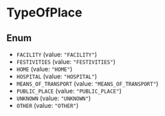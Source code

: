 # TypeOfPlace

## Enum

* `FACILITY` (value: `"FACILITY"`)
* `FESTIVITIES` (value: `"FESTIVITIES"`)
* `HOME` (value: `"HOME"`)
* `HOSPITAL` (value: `"HOSPITAL"`)
* `MEANS_OF_TRANSPORT` (value: `"MEANS_OF_TRANSPORT"`)
* `PUBLIC_PLACE` (value: `"PUBLIC_PLACE"`)
* `UNKNOWN` (value: `"UNKNOWN"`)
* `OTHER` (value: `"OTHER"`)
